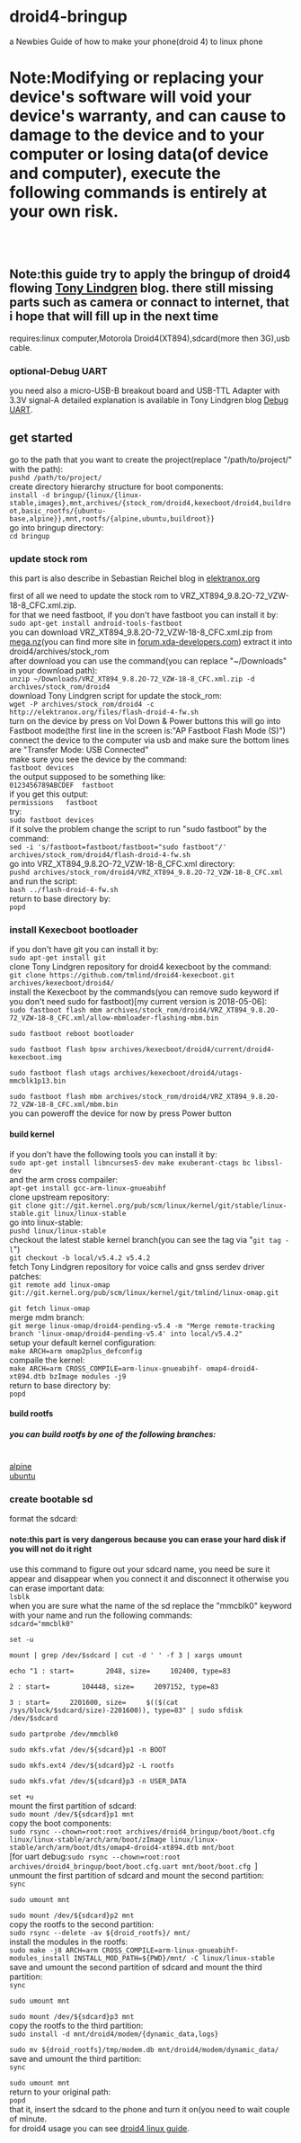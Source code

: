 # droid4-bringup
a Newbies Guide of how to make your phone(droid 4) to linux phone
<p style="text-align:left;">
<h1>Note:Modifying or replacing your device's software will void your device's warranty, and can cause to damage to the device and to your computer or losing data(of device and computer), execute the following commands is entirely at your own risk.</h1><br><br>
<h2>Note:this guide try to apply the bringup of droid4 flowing <a href="http://muru.com/linux/d4/">Tony Lindgren</a> blog. there still missing parts such as camera or connact to internet, that i hope that will fill up in the next time </h2>
requires:linux computer,Motorola Droid4(XT894),sdcard(more then 3G),usb cable.
<h3>optional-Debug UART</h3>
you need also a micro-USB-B breakout board and USB-TTL Adapter with 3.3V signal-A detailed explanation is available in Tony Lindgren blog <a href="http://muru.com/linux/d4/">Debug UART</a>.<br>

<h2>get started</h2>
go to the path that you want  to create the project(replace "/path/to/project/" with the path):<br>
<code>pushd /path/to/project/</code><br>
create directory hierarchy structure for boot components:<br>
<code>install -d bringup/{linux/{linux-stable,images},mnt,archives/{stock_rom/droid4,kexecboot/droid4,buildroot,basic_rootfs/{ubuntu-base,alpine}},mnt,rootfs/{alpine,ubuntu,buildroot}}</code><br>
go into bringup directory:<br>
<code>cd bringup</code><br>
<h3>update stock rom</h3>
<p>this part is also describe in Sebastian Reichel blog in <a href="http://elektranox.org/2017/02/0009-droid-4-root/">
elektranox.org</a></p>
first of all we need to update the stock rom to VRZ_XT894_9.8.2O-72_VZW-18-8_CFC.xml.zip.<br>
for that we need fastboot, if you don't have fastboot you can install it by:<br>
<code>sudo apt-get install android-tools-fastboot</code><br>
you can download VRZ_XT894_9.8.2O-72_VZW-18-8_CFC.xml.zip from <a href="https://mega.nz/#F!5UZAGQbb!QItoPY1oIS-pu3JJIBmxJw!gUR3hBZK">
mega.nz</a>(you can find more site in <a href="https://forum.xda-developers.com/droid-4/general/droid-4-xt894-firmware-mirrors-2015-t3004048">
forum.xda-developers.com</a>) extract it into droid4/archives/stock_rom<br>
after download you can use the command(you can replace "~/Downloads" in your download path):<br>
<code>unzip ~/Downloads/VRZ_XT894_9.8.2O-72_VZW-18-8_CFC.xml.zip -d archives/stock_rom/droid4</code><br>
download Tony Lindgren script for update the stock_rom:<br>
<code>wget -P archives/stock_rom/droid4 -c http://elektranox.org/files/flash-droid-4-fw.sh</code><br>
turn on the device by press on Vol Down & Power buttons this will go into Fastboot mode(the first line in the screen is:"AP Fastboot Flash Mode (S)") <br>
connect the device to the computer via usb and make sure the bottom lines are "Transfer Mode: USB Connected"<br>
make sure you see the device by the command:<br>
<code>fastboot devices</code><br>
the output supposed to be something like:<br>
<code>0123456789ABCDEF	fastboot</code><br>
if you get this output:<br>
<code>permissions	fastboot</code><br>
try:<br>
<code>sudo fastboot devices</code><br>
if it solve the problem change the script to run "sudo fastboot" by the command:<br>
<code>sed -i 's/fastboot=fastboot/fastboot="sudo fastboot"/' archives/stock_rom/droid4/flash-droid-4-fw.sh</code><br>
go into VRZ_XT894_9.8.2O-72_VZW-18-8_CFC.xml directory:<br>
<code>pushd archives/stock_rom/droid4/VRZ_XT894_9.8.2O-72_VZW-18-8_CFC.xml</code><br>
and run the script:<br>
<code>bash ../flash-droid-4-fw.sh</code><br>
return to base directory by:<br>
<code>popd</code><br>

<h3>install Kexecboot bootloader</h3>
if you don't have git you can install it by:<br>
<code>sudo apt-get install git</code><br>
clone Tony Lindgren repository for droid4 kexecboot by the command:<br>
<code>git clone https://github.com/tmlind/droid4-kexecboot.git archives/kexecboot/droid4/</code><br>
install the Kexecboot by the commands(you can remove sudo keyword if you don't need sudo for fastboot)[my current version is 2018-05-06]:<br>
<code>sudo fastboot flash mbm archives/stock_rom/droid4/VRZ_XT894_9.8.2O-72_VZW-18-8_CFC.xml/allow-mbmloader-flashing-mbm.bin<br>
sudo fastboot reboot bootloader<br>
sudo fastboot flash bpsw archives/kexecboot/droid4/current/droid4-kexecboot.img<br>
sudo fastboot flash utags archives/kexecboot/droid4/utags-mmcblk1p13.bin<br>
sudo fastboot flash mbm archives/stock_rom/droid4/VRZ_XT894_9.8.2O-72_VZW-18-8_CFC.xml/mbm.bin</code><br>
you can poweroff the device for now by press Power button<br>

<h4>build kernel</h4>
if you don't have the following tools you can install it by:<br>
<code>sudo apt-get install libncurses5-dev make exuberant-ctags bc libssl-dev</code><br>
and the arm cross compailer:<br>
<code>apt-get install gcc-arm-linux-gnueabihf</code><br>
clone upstream repository:<br>
<code>git clone git://git.kernel.org/pub/scm/linux/kernel/git/stable/linux-stable.git linux/linux-stable</code><br>
go into linux-stable:<br>
<code>pushd linux/linux-stable</code><br>
checkout the latest stable kernel branch(you can see the tag via "<code>git tag -l</code>")<br>
<code>git checkout -b local/v5.4.2 v5.4.2</code><br>
fetch Tony Lindgren repository for voice calls and gnss serdev driver patches:<br>
<code>git remote add linux-omap git://git.kernel.org/pub/scm/linux/kernel/git/tmlind/linux-omap.git<br>
git fetch linux-omap</code><br>
merge mdm branch:<br>
<code>git merge linux-omap/droid4-pending-v5.4 -m "Merge remote-tracking branch 'linux-omap/droid4-pending-v5.4' into local/v5.4.2"</code><br>
setup your default kernel configuration:<br>
<code>make ARCH=arm omap2plus_defconfig</code><br>
compaile the kernel:<br>
<code>make ARCH=arm CROSS_COMPILE=arm-linux-gnueabihf- omap4-droid4-xt894.dtb bzImage modules -j9</code><br>
return to base directory by:<br>
<code>popd</code><br>



<h4>build rootfs</h4>
<h5>you can build rootfs by one of the following branches:</h5><br>
<a href="https://github.com/omerlle/droid4-bringup/tree/alpine/">alpine</a><br>
<a href="https://github.com/omerlle/droid4-bringup/tree/ubuntu/">ubuntu</a><br>

<h3>create bootable sd</h3>
format the sdcard:<br>
<h4>note:this part is very dangerous because you can erase your hard disk if you will not do it right</h4>
use this command to figure out your sdcard name, you need be sure it appear and disappear when you connect it and disconnect it otherwise you can erase important data:<br>
<code>lsblk</code><br>
when you are sure what the name of the sd replace the "mmcblk0" keyword with your name and run the following commands:<br>
<code>sdcard="mmcblk0"<br>
set -u<br>
mount | grep /dev/$sdcard | cut -d ' ' -f 3 | xargs umount<br>
echo "1 : start=        2048, size=     102400, type=83<br>
2 : start=        104448, size=     2097152, type=83<br>
3 : start=     2201600, size=     $(($(cat /sys/block/$sdcard/size)-2201600)), type=83" | sudo sfdisk /dev/$sdcard<br>
sudo partprobe /dev/mmcblk0<br>
sudo mkfs.vfat /dev/${sdcard}p1 -n BOOT<br>
sudo mkfs.ext4 /dev/${sdcard}p2 -L rootfs<br>
sudo mkfs.vfat /dev/${sdcard}p3 -n USER_DATA<br>
set +u</code><br>
mount the first partition of sdcard:<br>
<code>sudo mount /dev/${sdcard}p1 mnt</code><br>
copy the boot components:<br>
<code>sudo rsync --chown=root:root archives/droid4_bringup/boot/boot.cfg linux/linux-stable/arch/arm/boot/zImage linux/linux-stable/arch/arm/boot/dts/omap4-droid4-xt894.dtb mnt/boot</code><br>
[for uart debug:<code>sudo rsync --chown=root:root archives/droid4_bringup/boot/boot.cfg.uart mnt/boot/boot.cfg </code>]<br>
unmount the first partition of sdcard and mount the second partition:<br>
<code>sync<br>
sudo umount mnt<br>
sudo mount /dev/${sdcard}p2 mnt</code><br>
copy the rootfs to the second partition:<br>
<code>sudo rsync --delete -av ${droid_rootfs}/ mnt/</code><br>
install the modules in the rootfs:<br>
<code>sudo make -j8 ARCH=arm CROSS_COMPILE=arm-linux-gnueabihf- modules_install INSTALL_MOD_PATH=${PWD}/mnt/ -C linux/linux-stable</code><br>
save and umount the second partition of sdcard and mount the third partition:<br>
<code>sync<br>
sudo umount mnt<br>
sudo mount /dev/${sdcard}p3 mnt</code><br>
copy the rootfs to the third partition:<br>
<code>sudo install -d mnt/droid4/modem/{dynamic_data,logs}<br>
sudo mv ${droid_rootfs}/tmp/modem.db mnt/droid4/modem/dynamic_data/</code><br>
save and umount the third partition:<br>
<code>sync<br>
sudo umount mnt</code><br>
return to your original path:<br>
<code>popd</code><br>
that it, insert the sdcard to the phone and turn it on(you need to wait couple of minute.<br>
for droid4 usage you can see <a href="https://guidelinuxphone.wordpress.com">
droid4 linux guide</a>.<br>
